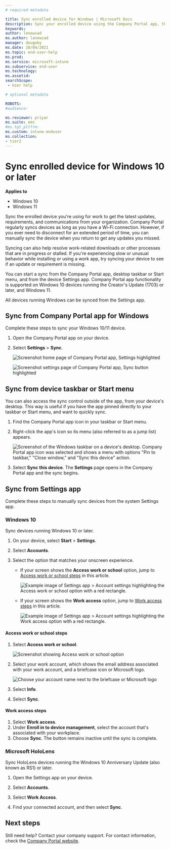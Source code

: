 ```yaml
---
# required metadata

title: Sync enrolled device for Windows | Microsoft Docs
description: Sync your enrolled device using the Company Portal app, the Start menu, the task bar, or the Settings app.
keywords:
author: lenewsad
ms.author: lanewsad
manager: dougeby
ms.date: 10/04/2021
ms.topic: end-user-help
ms.prod:
ms.service: microsoft-intune
ms.subservice: end-user
ms.technology:
ms.assetid: 
searchScope:
 - User help

# optional metadata

ROBOTS:  
#audience:

ms.reviewer: priyar
ms.suite: ems
#ms.tgt_pltfrm:
ms.custom: intune-enduser
ms.collection:
- tier2
---
```


# Sync enrolled device for Windows 10 or later    

**Applies to**  
- Windows 10  
- Windows 11  

Sync the enrolled device you're using for work to get the latest updates, requirements, and communications from your organization. Company Portal regularly syncs devices as long as you have a Wi-Fi connection. However, if you ever need to disconnect for an extended period of time, you can manually sync the device when you return to get any updates you missed. 
 
Syncing can also help resolve work-related downloads or other processes that are in progress or stalled. If you're experiencing slow or unusual behavior while installing or using a work app, try syncing your device to see if an update or requirement is missing.  

You can start a sync from the Company Portal app, desktop taskbar or Start menu, and from the device Settings app. Company Portal app functionality is supported on Windows 10 devices running the Creator's Update (1703) or later, and Windows 11.  

All devices running Windows can be synced from the Settings app.  

## Sync from Company Portal app for Windows
Complete these steps to sync your Windows 10/11 device.  

1. Open the Company Portal app on your device.

2. Select **Settings** > **Sync**.

    ![Screenshot home page of Company Portal app, Settings highlighted](./media/RS1_homePage_settings_04.png)  
    
    ![Screenshot settings page of Company Portal app, Sync button highlighted](./media/RS1_settingspage_sync05.png)  

## Sync from device taskbar or Start menu   

You can also access the sync control outside of the app, from your device's desktop. This way is useful if you have the app pinned directly to your taskbar or Start menu, and want to quickly sync.  

1. Find the Company Portal app icon in your taskbar or Start menu.  
2. Right-click the app's icon so its menu (also referred to as a jump list) appears.  

    ![Screenshot of the Windows taskbar on a device's desktop. Company Portal app icon was selected and shows a menu with options "Pin to taskbar," "Close window," and "Sync this device" action.](./media/sync-device-from-start-menu-1807.png)  

3. Select **Sync this device**. The **Settings** page opens in the Company Portal app and the sync begins.  

## Sync from Settings app  
Complete these steps to manually sync devices from the system Settings app.  

### Windows 10   
Sync devices running Windows 10 or later.   
1. On your device, select **Start** > **Settings**.

2. Select **Accounts**.  

3. Select the option that matches your onscreen experience.  

    * If your screen shows the **Access work or school** option, jump to [Access work or school steps](#access-work-or-school-steps) in this article.  

      ![Example image of Settings app > Account settings highlighting the Access work or school option with a red rectangle.](./media/w10-enroll-rs1-connect-to-work-or-school.png)  

    * If your screen shows the **Work access** option, jump to [Work access steps](#work-access-steps) in this article.  

      ![Example image of Settings app > Account settings highlighting the Work access option with a red rectangle.](./media/win10pc-sync-3-work-access.png)  

#### Access work or school steps  

1. Select **Access work or school**.

    ![Screenshot showing Access work or school option](./media/w10-enroll-rs1-connect-to-work-or-school.png)  

2. Select your work account, which shows the email address associated with your work account, and a briefcase icon or Microsoft logo. 

     ![Choose your account name next to the briefcase or Microsoft logo](./media/win10pc-rs1-sync-info-button.png)

3. Select **Info**. 

4. Select **Sync**. 

#### Work access steps

1. Select **Work access**.  
2. Under **Enroll in to device management**, select the account that's associated with your workplace.  
3. Choose **Sync**. The button remains inactive until the sync is complete.  

### Microsoft HoloLens  
Sync HoloLens devices running the Windows 10 Anniversary Update (also known as RS1) or later.  

1. Open the Settings app on your device.  

2. Select **Accounts**.  
3. Select **Work Access**.  
4. Find your connected account, and then select **Sync**.  

## Next steps  

Still need help? Contact your company support. For contact information, check the [Company Portal website](https://go.microsoft.com/fwlink/?linkid=2010980).
